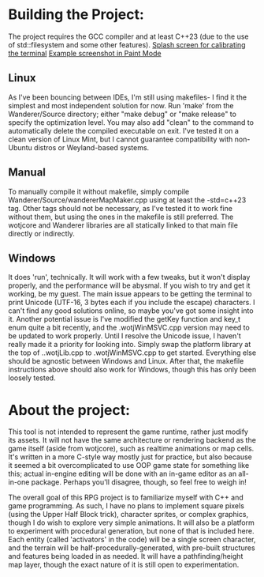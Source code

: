 # Building the Project:
The project requires the GCC compiler and at least C++23 (due to the use of std::filesystem and some other features).
[Splash screen for calibrating the terminal](screens/splash.png)  [Example screenshot in Paint Mode](screens/example.png)
## Linux
As I've been bouncing between IDEs, I'm still using makefiles- I find it the simplest and most independent solution for now.
Run 'make' from the Wanderer/Source directory; either "make debug" or "make release" to specify the optimization level. You may also add "clean" to the command to automatically delete the compiled executable on exit.
I've tested it on a clean version of Linux Mint, but I cannot guarantee compatibility with non-Ubuntu distros or Weyland-based systems.

## Manual
To manually compile it without makefile, simply compile Wanderer/Source/wandererMapMaker.cpp using at least the -std=c++23 tag. Other tags should not be necessary, as I've tested it to work fine without them, but using the ones in the makefile is still preferred. The wotjcore and Wanderer libraries are all statically linked to that main file directly or indirectly. 

## Windows
It does 'run', technically. It will work with a few tweaks, but it won't display properly, and the performance will be abysmal. If you wish to try and get it working, be my guest. The main issue appears to be getting the terminal to print Unicode (UTF-16, 3 bytes each if you include the escape) characters. I can't find any good solutions online, so maybe you've got some insight into it. Another potential issue is I've modified the getKey function and key_t enum quite a bit recently, and the .wotjWinMSVC.cpp version may need to be updated to work properly. Until I resolve the Unicode issue, I haven't really made it a priority for looking into.
Simply swap the platform library at the top of ..wotjLib.cpp to .wotjWinMSVC.cpp to get started. Everything else should be agnostic between Windows and Linux.
After that, the makefile instructions above should also work for Windows, though this has only been loosely tested.

# About the project:
This tool is not intended to represent the game runtime, rather just modify its assets. It will not have the same architecture or rendering backend as the game itself (aside from wotjcore), such as realtime animations or map cells. It's written in a more C-style way mostly just for practice, but also because it seemed a bit overcomplicated to use OOP game state for something like this; actual in-engine editing will be done with an in-game editor as an all-in-one package. Perhaps you'll disagree, though, so feel free to weigh in!

The overall goal of this RPG project is to familiarize myself with C++ and game programming. As such, I have no plans to implement square pixels (using the Upper Half Block trick), character sprites, or complex graphics, though I do wish to explore very simple animations. It will also be a platform to experiment with procedural generation, but none of that is included here. Each entity (called 'activators' in the code) will be a single screen character, and the terrain will be half-procedurally-generated, with pre-built structures and features being loaded in as needed. It will have a pathfinding/height map layer, though the exact nature of it is still open to experimentation.
